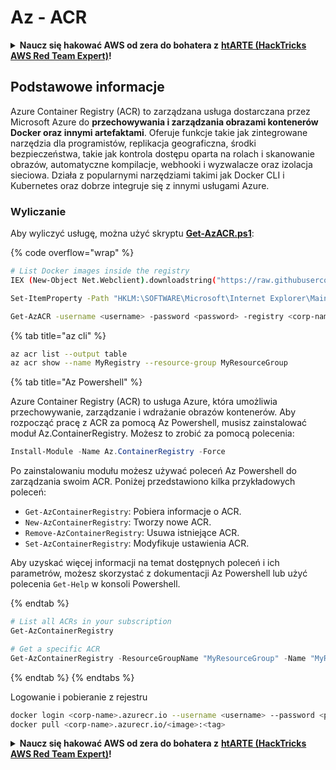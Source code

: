 # Az - ACR

<details>

<summary><strong>Naucz się hakować AWS od zera do bohatera z</strong> <a href="https://training.hacktricks.xyz/courses/arte"><strong>htARTE (HackTricks AWS Red Team Expert)</strong></a><strong>!</strong></summary>

Inne sposoby wsparcia HackTricks:

* Jeśli chcesz zobaczyć swoją **firmę reklamowaną w HackTricks** lub **pobrać HackTricks w formacie PDF**, sprawdź [**SUBSCRIPTION PLANS**](https://github.com/sponsors/carlospolop)!
* Zdobądź [**oficjalne gadżety PEASS & HackTricks**](https://peass.creator-spring.com)
* Odkryj [**Rodzinę PEASS**](https://opensea.io/collection/the-peass-family), naszą kolekcję ekskluzywnych [**NFT**](https://opensea.io/collection/the-peass-family)
* **Dołącz do** 💬 [**grupy Discord**](https://discord.gg/hRep4RUj7f) lub [**grupy telegramowej**](https://t.me/peass) lub **śledź** nas na **Twitterze** 🐦 [**@hacktricks_live**](https://twitter.com/hacktricks_live)**.**
* **Podziel się swoimi sztuczkami hakerskimi, przesyłając PR-y do** [**HackTricks**](https://github.com/carlospolop/hacktricks) i [**HackTricks Cloud**](https://github.com/carlospolop/hacktricks-cloud) github repos.

</details>

## Podstawowe informacje

Azure Container Registry (ACR) to zarządzana usługa dostarczana przez Microsoft Azure do **przechowywania i zarządzania obrazami kontenerów Docker oraz innymi artefaktami**. Oferuje funkcje takie jak zintegrowane narzędzia dla programistów, replikacja geograficzna, środki bezpieczeństwa, takie jak kontrola dostępu oparta na rolach i skanowanie obrazów, automatyczne kompilacje, webhooki i wyzwalacze oraz izolacja sieciowa. Działa z popularnymi narzędziami takimi jak Docker CLI i Kubernetes oraz dobrze integruje się z innymi usługami Azure.

### Wyliczanie

Aby wyliczyć usługę, można użyć skryptu [**Get-AzACR.ps1**](https://github.com/NetSPI/MicroBurst/blob/master/Misc/Get-AzACR.ps1):

{% code overflow="wrap" %}
```bash
# List Docker images inside the registry
IEX (New-Object Net.Webclient).downloadstring("https://raw.githubusercontent.com/NetSPI/MicroBurst/master/Misc/Get-AzACR.ps1")

Set-ItemProperty -Path "HKLM:\SOFTWARE\Microsoft\Internet Explorer\Main" -Name "DisableFirstRunCustomize" -Value 2

Get-AzACR -username <username> -password <password> -registry <corp-name>.azurecr.io
```
{% tab title="az cli" %}
```bash
az acr list --output table
az acr show --name MyRegistry --resource-group MyResourceGroup
```
{% tab title="Az Powershell" %}

Azure Container Registry (ACR) to usługa Azure, która umożliwia przechowywanie, zarządzanie i wdrażanie obrazów kontenerów. Aby rozpocząć pracę z ACR za pomocą Az Powershell, musisz zainstalować moduł Az.ContainerRegistry. Możesz to zrobić za pomocą polecenia:

```powershell
Install-Module -Name Az.ContainerRegistry -Force
```

Po zainstalowaniu modułu możesz używać poleceń Az Powershell do zarządzania swoim ACR. Poniżej przedstawiono kilka przykładowych poleceń:

- `Get-AzContainerRegistry`: Pobiera informacje o ACR.
- `New-AzContainerRegistry`: Tworzy nowe ACR.
- `Remove-AzContainerRegistry`: Usuwa istniejące ACR.
- `Set-AzContainerRegistry`: Modyfikuje ustawienia ACR.

Aby uzyskać więcej informacji na temat dostępnych poleceń i ich parametrów, możesz skorzystać z dokumentacji Az Powershell lub użyć polecenia `Get-Help` w konsoli Powershell.

{% endtab %}
```powershell
# List all ACRs in your subscription
Get-AzContainerRegistry

# Get a specific ACR
Get-AzContainerRegistry -ResourceGroupName "MyResourceGroup" -Name "MyRegistry"
```
{% endtab %}
{% endtabs %}

Logowanie i pobieranie z rejestru
```bash
docker login <corp-name>.azurecr.io --username <username> --password <password>
docker pull <corp-name>.azurecr.io/<image>:<tag>
```
<details>

<summary><strong>Naucz się hakować AWS od zera do bohatera z</strong> <a href="https://training.hacktricks.xyz/courses/arte"><strong>htARTE (HackTricks AWS Red Team Expert)</strong></a><strong>!</strong></summary>

Inne sposoby wsparcia HackTricks:

* Jeśli chcesz zobaczyć swoją **firmę reklamowaną w HackTricks** lub **pobrać HackTricks w formacie PDF**, sprawdź [**PLAN SUBSKRYPCJI**](https://github.com/sponsors/carlospolop)!
* Zdobądź [**oficjalne gadżety PEASS & HackTricks**](https://peass.creator-spring.com)
* Odkryj [**Rodzinę PEASS**](https://opensea.io/collection/the-peass-family), naszą kolekcję ekskluzywnych [**NFT**](https://opensea.io/collection/the-peass-family)
* **Dołącz do** 💬 [**grupy Discord**](https://discord.gg/hRep4RUj7f) lub [**grupy telegramowej**](https://t.me/peass) lub **śledź** nas na **Twitterze** 🐦 [**@hacktricks_live**](https://twitter.com/hacktricks_live)**.**
* **Podziel się swoimi sztuczkami hakerskimi, przesyłając PR-y do** [**HackTricks**](https://github.com/carlospolop/hacktricks) i [**HackTricks Cloud**](https://github.com/carlospolop/hacktricks-cloud) repozytoriów github.

</details>
